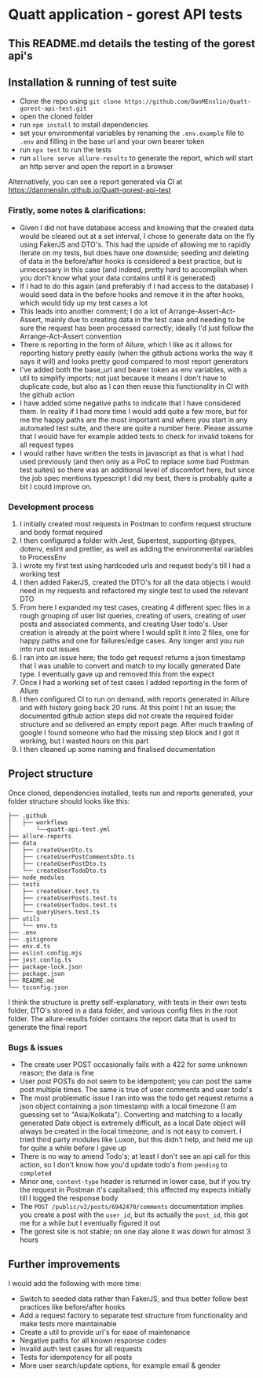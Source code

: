 # Quatt application - gorest API tests

## This README.md details the testing of the gorest api's

## Installation & running of test suite

- Clone the repo using `git clone https://github.com/DanMEnslin/Quatt-gorest-api-test.git`
- open the cloned folder
- run `npm install` to install dependencies
- set your environmental variables by renaming the `.env.example` file to `.env` and filling in the base url and your own bearer token
- run `npx test` to run the tests
- run `allure serve allure-results` to generate the report, which will start an http server and open the report in a browser

Alternatively, you can see a report generated via CI at https://danmenslin.github.io/Quatt-gorest-api-test

### Firstly, some notes & clarifications:

- Given I did not have database access and knowing that the created data would be cleared out at a set interval, I chose to generate data on the fly using FakerJS and DTO's. This had the upside of allowing me to rapidly iterate on my tests, but does have one downside; seeding and deleting of data in the before/after hooks is considered a best practice, but is unnecessary in this case (and indeed, pretty hard to accomplish when you don't know what your data contains until it is generated)
- If I had to do this again (and preferably if I had access to the database) I would seed data in the before hooks and remove it in the after hooks, which would tidy up my test cases a lot
- This leads into another comment; I do a lot of Arrange-Assert-Act-Assert, mainly due to creating data in the test case and needing to be sure the request has been processed correctly; ideally I'd just follow the Arrange-Act-Assert convention
- There is reporting in the form of Allure, which I like as it allows for reporting history pretty easily (when the github actions works the way it says it will) and looks pretty good compared to most report generators
- I've added both the base_url and bearer token as env variables, with a util to simplify imports; not just because it means I don't have to duplicate code, but also as I can then reuse this functionality in CI with the github action
- I have added some negative paths to indicate that I have considered them. In reality if I had more time I would add quite a few more, but for me the happy paths are the most important and where you start in any automated test suite, and there are quite a number here. Please assume that I would have for example added tests to check for invalid tokens for all request types
- I would rather have written the tests in javascript as that is what I had used previously (and then only as a PoC to replace some bad Postman test suites) so there was an additional level of discomfort here, but since the job spec mentions typescript I did my best, there is probably quite a bit I could improve on.

### Development process

1. I initially created most requests in Postman to confirm request structure and body format required
2. I then configured a folder with Jest, Supertest, supporting @types, dotenv, eslint and prettier, as well as adding the environmental variables to ProcessEnv
3. I wrote my first test using hardcoded urls and request body's till I had a working test
4. I then added FakerJS, created the DTO's for all the data objects I would need in my requests and refactored my single test to used the relevant DTO
5. From here I expanded my test cases, creating 4 different spec files in a rough grouping of user list queries, creating of users, creating of user posts and associated comments, and creating User todo's. User creation is already at the point where I would split it into 2 files, one for happy paths and one for failures/edge cases. Any longer and you run into run out issues
6. I ran into an issue here; the todo get request returns a json timestamp that I was unable to convert and match to my locally generated Date type. I eventually gave up and removed this from the expect
7. Once I had a working set of test cases I added reporting in the form of Allure
8. I then configured CI to run on demand, with reports generated in Allure and with history going back 20 runs. At this point I hit an issue; the documented github action steps did not create the required folder structure and so delivered an empty report page. After much trawling of google I found someone who had the missing step block and I got it working, but I wasted hours on this part
9. I then cleaned up some naming and finalised documentation

## Project structure

Once cloned, dependencies installed, tests run and reports generated, your folder structure should looks like this:

```
├── .github
│   ├── workflows
│       └──quatt-api-test.yml
├── allure-reports
├── data
│   ├── createUserDto.ts
│   ├── createUserPostCommentsDto.ts
│   ├── createUserPostDto.ts
│   └── createUserTodoDto.ts
├── node_modules
├── tests
│   ├── createUser.test.ts
│   ├── createUserPosts.test.ts
│   ├── createUserTodos.test.ts
│   └── queryUsers.test.ts
├── utils
│   └── env.ts
├── .env
├── .gitignore
├── env.d.ts
├── eslint.config.mjs
├── jest.config.ts
├── package-lock.json
├── package.json
├── README.md
└── tsconfig.json
```

I think the structure is pretty self-explanatory, with tests in their own tests folder, DTO's stored in a data folder, and various config files in the root folder. The allure-results folder contains the report data that is used to generate the final report

### Bugs & issues

- The create user POST occasionally fails with a 422 for some unknown reason; the data is fine
- User post POSTs do not seem to be idempotent; you can post the same post multiple times. The same is true of user comments and user todo's
- The most problematic issue I ran into was the todo get request returns a json object containing a json timestamp with a local timezone (I am guessing set to "Asia/Kolkata"). Converting and matching to a locally generated Date object is extremely difficult, as a local Date object will always be created in the local timezone, and is not easy to convert. I tried third party modules like Luxon, but this didn't help, and held me up for quite a while before I gave up
- There is no way to amend Todo's; at least I don't see an api call for this action, so I don't know how you'd update todo's from `pending` to `completed`
- Minor one, `content-type` header is returned in lower case, but if you try the request in Postman it's capitalised; this affected my expects initially till I logged the response body
- The `POST /public/v2/posts/6942470/comments` documentation implies you create a post with the `user_id`, but its actually the `post_id`, this got me for a while but I eventually figured it out
- The gorest site is not stable; on one day alone it was down for almost 3 hours

## Further improvements

I would add the following with more time:

- Switch to seeded data rather than FakerJS, and thus better follow best practices like before/after hooks
- Add a request factory to separate test structure from functionality and make tests more maintainable
- Create a util to provide url's for ease of maintenance
- Negative paths for all known response codes
- Invalid auth test cases for all requests
- Tests for idempotency for all posts
- More user search/update options, for example email & gender
